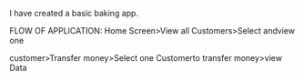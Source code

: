 I have created a basic baking app.

FLOW OF APPLICATION:
Home Screen>View all Customers>Select andview one

customer>Transfer money>Select one Customerto transfer money>view Data






